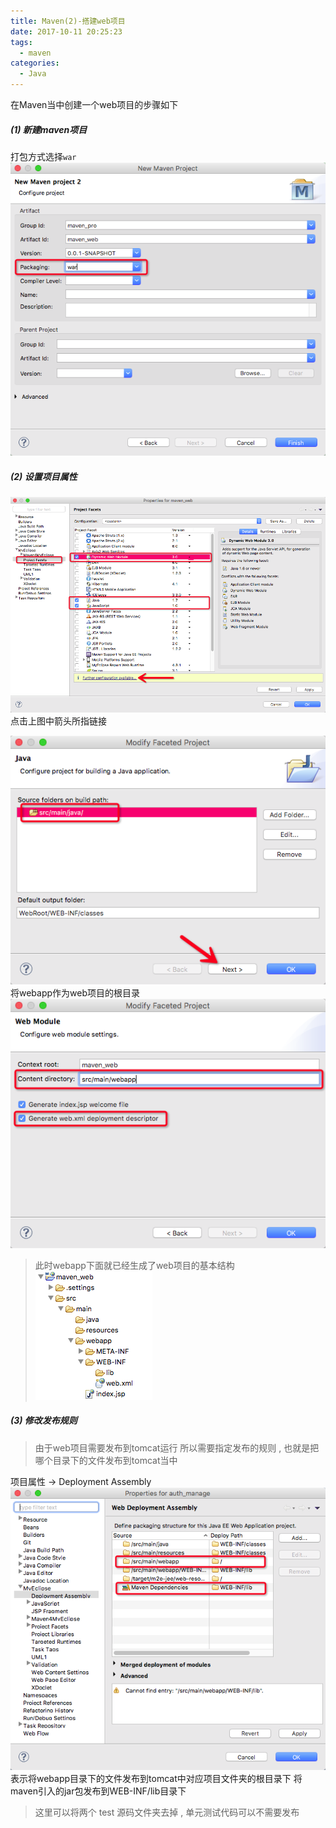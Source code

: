 ```yaml
---
title: Maven(2)-搭建web项目
date: 2017-10-11 20:25:23
tags: 
  - maven
categories: 
  - Java
---
```


在Maven当中创建一个web项目的步骤如下
<!-- more -->
##### (1) 新建maven项目
打包方式选择`war`
![Alt text](/images/Java/maven_web1.png)

##### (2) 设置项目属性
![Alt text](/images/Java/maven_web2.png)
点击上图中箭头所指链接

![Alt text](/images/Java/maven_web3.png)
将webapp作为web项目的根目录
![Alt text](/images/Java/maven_web4.png)
> 此时webapp下面就已经生成了web项目的基本结构
![Alt text](/images/Java/maven_web5.png)

##### (3) 修改发布规则
> 由于web项目需要发布到tomcat运行
所以需要指定发布的规则 , 也就是把哪个目录下的文件发布到tomcat当中

项目属性 -> Deployment Assembly
![Alt text](/images/Java/maven_web6.png)
表示将webapp目录下的文件发布到tomcat中对应项目文件夹的根目录下
将maven引入的jar包发布到WEB-INF/lib目录下
> 这里可以将两个 test 源码文件夹去掉 , 单元测试代码可以不需要发布